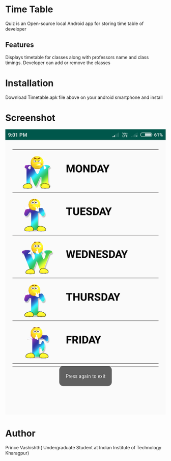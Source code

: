 # Time Table
Quiz is an Open-source local Android app for storing time table of developer

## Features
Displays timetable for classes along with professors name and class timings. Developer can add or remove the classes 

# Installation
Download Timetable.apk file above on your android smartphone and install

# Screenshot
![](https://raw.githubusercontent.com/princevashishth/timetableTest/master/app/Screenshot.png)

# Author
Prince Vashishth( Undergraduate Student at Indian Institute of Technology Kharagpur)
